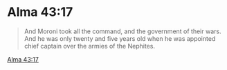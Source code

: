 # Alma 43:17

> And Moroni took all the command, and the government of their wars. And he was only twenty and five years old when he was appointed chief captain over the armies of the Nephites.

[Alma 43:17](https://www.churchofjesuschrist.org/study/scriptures/bofm/alma/43?lang=eng&id=p17#p17)


